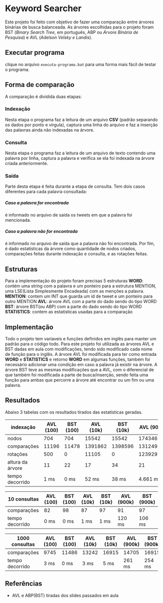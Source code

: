 # Keyword Searcher
Este projeto foi feito com objetivo de fazer uma comparação entre árvores binárias de busca balanceada. As árvores escolhidas para o projeto foram BST (*Binary Search Tree*, em português, ABP ou *Árvore Binária de Pesquisa*)  e AVL (*Adelson Velsky e Landis*).

## Executar programa
clique no arquivo `executa-programa.bat` para uma forma mais fácil de testar o programa.

## Forma de comparação
A comparação é dividida duas etapas:

### Indexação
Nesta etapa o programa faz a leitura de um arquivo **CSV** (padrão separando os dados por ponto e vírgula), captura uma linha do arquivo e faz a inserção das palavras ainda não indexadas na árvore. 

### Consulta
Nesta etapa o programa faz a leitura de um arquivo de texto contendo uma palavra por linha, captura a palavra e verifica se ela foi indexada na árvore criada anteriormente.

### Saída
Parte desta etapa é feita durante a etapa de consulta. Tem dois casos diferentes para cada palavra consultada:
##### Caso a palavra for encontrada
é informado no arquivo de saída os tweets em que a palavra foi mencionada.
##### Caso a palavra não for encontrada
é informado no arquivo de saída que a palavra não foi encontrada.
Por fim, é dado estatísticas da árvore como quantidade de nodos criados, comparações feitas durante indexação e consulta, e as rotações feitas. 

## Estruturas
Para a implementação do projeto foram precisas 5 estruturas
**WORD**: contém uma string com a palavra e um ponteiro para a estrutura MENTION, uma LSE(Lista Simplesmente Encadeada) com as menções a palavra.
**MENTION**: contem um INT que guarda um id de tweet e um ponteiro para outro MENTION
**AVL**: árvore AVL com a parte do dado sendo do tipo WORD
**BST**: árvore BST(ou ABP) com a parte do dado sendo do tipo WORD
**STATISTICS**: contem as estatísticas usadas para a comparação

## Implementação
Todo o projeto tem variaveis e funções definidos em inglês para manter um padrão para o código todo. Para este projeto foi utilizada as árvores AVL e BST dadas em aula com modificações, tendo sido modificado cada nome de função para o inglês. A árvore AVL foi modificada para ter como entrada **WORD** e **STATISTICS** e retorno **WORD** em algumas funções, também foi necessário adicionar uma condição em caso a palavra já existir na árvore. A árvore BST teve as mesmas modificações que a AVL, com o diferencial de que também foi modificada a parte de busca/inserção, sendo feita uma função para ambas que percorre a árvore até encontrar ou um fim ou uma palavra. 

## Resultados
Abaixo 3 tabelas com os resultados tirados das estatísticas geradas.

| indexação | **AVL** (100) | **BST** (100) | **AVL** (10k) | **BST** (10k) | **AVL** (900k) | **BST** (900k) |  
|----|-----|----|----|----|----|----|
| nodos | 704 | 704 | 15542 | 15542 | 174346 | 174346 |
| comparações | 11196 | 11478 | 1391862 | 1398596 | 131249844 | 124073420 |
| rotações | 500 | 0  | 11105 | 0 | 123929 | 0 | 
| altura da árvore | 11 | 22 | 17 | 34 | 21 | 45 |
| tempo decorrido | 1 ms | 0 ms | 52 ms | 38 ms | 4.661 ms | 3.629 ms |

| 10 consultas | **AVL** (100) | **BST** (100) | **AVL** (10k) | **BST** (10k) | **AVL** (900k) | **BST** (900k) |  
|----|-----|----|----|----|----|----|
| comparações | 82 | 98 | 87 | 97 | 91 | 97 |
| tempo decorrido | 0 ms | 0 ms | 1 ms | 1 ms | 120 ms | 106 ms |

| 1000 consultas | **AVL** (100) | **BST** (100) | **AVL** (10k) | **BST** (10k) | **AVL** (900k) | **BST** (900k) |  
|----|-----|----|----|----|----|----|
| comparações | 9745 | 11486 | 13242 | 16915 | 14705 | 16915 |
| tempo decorrido | 3 ms | 0 ms | 3 ms | 5 ms | 261 ms | 254 ms |

## Referências
* AVL e ABP(BST) tiradas dos slides passados em aula
